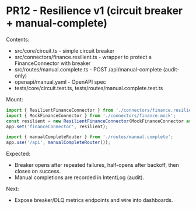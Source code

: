 # PR12 - Resilience v1 (circuit breaker + manual-complete)

Contents:
- src/core/circuit.ts - simple circuit breaker
- src/connectors/finance.resilient.ts - wrapper to protect a FinanceConnector with breaker
- src/routes/manual.complete.ts - POST /api/manual-complete (audit-only)
- openapi/manual.yaml - OpenAPI spec
- tests/core/circuit.test.ts, tests/routes/manual.complete.test.ts

Mount:
```ts
import { ResilientFinanceConnector } from './connectors/finance.resilient';
import { MockFinanceConnector } from './connectors/finance.mock';
const resilient = new ResilientFinanceConnector(MockFinanceConnector as any);
app.set('financeConnector', resilient);

import { manualCompleteRouter } from './routes/manual.complete';
app.use('/api', manualCompleteRouter());
```

Expected:
- Breaker opens after repeated failures, half-opens after backoff, then closes on success.
- Manual completions are recorded in IntentLog (audit).

Next:
- Expose breaker/DLQ metrics endpoints and wire into dashboards.
